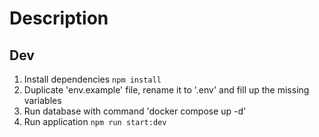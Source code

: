# Description 

## Dev

1. Install dependencies ``` npm install ```
2. Duplicate  'env.example' file, rename it to '.env' and fill up the missing variables
3. Run database with command 'docker compose up -d'
4. Run application ``` npm run start:dev ```
